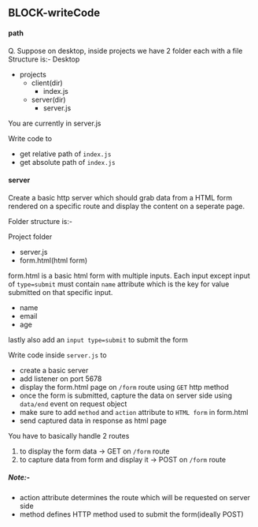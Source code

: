 ## BLOCK-writeCode

#### path
Q. Suppose on desktop, inside projects we have 2 folder each with a file
Structure is:-
Desktop
  - projects
    - client(dir)
      - index.js
    - server(dir)
      - server.js

You are currently in server.js

Write code to
  - get relative path of `index.js` 
  - get absolute path of `index.js`

#### server
Create a basic http server which should grab data from a HTML form rendered on a specific route and display the content on a seperate page.

Folder structure is:-

Project folder
  - server.js
  - form.html(html form)

form.html is a basic html form with multiple inputs. Each input except input of `type=submit` must contain `name` attribute which is the key for value submitted on that specific input.
- name
- email
- age

lastly also add an `input type=submit` to submit the form

Write code inside `server.js` to
- create a basic server
- add listener on port 5678
- display the form.html page on `/form` route using `GET` http method
- once the form is submitted, capture the data on server side using `data/end` event on request object
- make sure to add `method` and `action` attribute to `HTML form` in form.html
- send captured data in response as html page 

You have to basically handle 2 routes
1. to display the form data -> GET on `/form` route
2. to capture data from form and display it -> POST on `/form` route

##### Note:-
- action attribute determines the route which will be requested on server side
- method defines HTTP method used to submit the form(ideally POST)